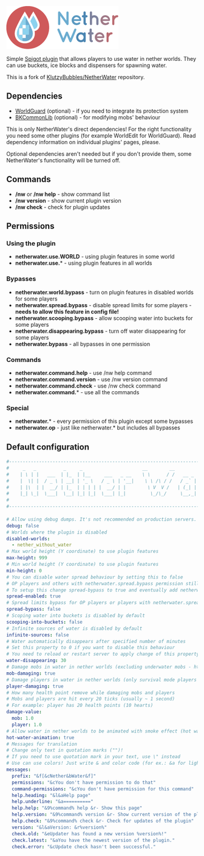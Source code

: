 ![Nether Water](https://github.com/ceskyDJ/NetherWater/blob/master/other/logo.png "Nether Water logo")

Simple [Spigot plugin](https://www.spigotmc.org/resources/nether-water-enable-water-in-nether-worlds.79256/) that allows players to use water in nether worlds. They can use buckets, ice blocks and dispensers for spawning water.

This is a fork of [KlutzyBubbles/NetherWater](https://github.com/KlutzyBubbles/NetherWater) repository.

## Dependencies
- [WorldGuard](https://enginehub.org/worldguard/) (optional) - if you need to integrate its protection system
- [BKCommonLib](https://www.spigotmc.org/resources/bkcommonlib.39590/) (optional) - for modifying mobs' behaviour

This is only NetherWater's direct dependencies! For the right functionality
you need some other plugins (for example WorldEdit for WorldGuard). Read dependency
information on individual plugins' pages, please.

Optional dependencies aren't needed but if you don't provide them,
some NetherWater's functionality will be turned off.

## Commands
- **/nw** or **/nw help** - show command list
- **/nw version** - show current plugin version
- **/nw check** - check for plugin updates

## Permissions
### Using the plugin
- **netherwater.use.WORLD** - using plugin features in some world
- **netherwater.use.*** - using plugin features in all worlds

### Bypasses
- **netherwater.world.bypass** - turn on plugin features in disabled worlds for some players
- **netherwater.spread.bypass** - disable spread limits for some players - **needs to allow this feature in config file!**
- **netherwater.scooping.bypass** - allow scooping water into buckets for some players
- **netherwater.disappearing.bypass** - turn off water disappearing for some players
- **netherwater.bypass** - all bypasses in one permission

### Commands
- **netherwater.command.help** - use /nw help command
- **netherwater.command.version** - use /nw version command
- **netherwater.command.check** - use /nw check command
- **netherwater.command.*** - use all the commands

### Special
- **netherwater.*** - every permission of this plugin except some bypasses
- **netherwater.op** - just like netherwater.* but includes all bypasses

## Default configuration
```YAML
#--------------------------------------------------------------------------------------------
#     _   _          _     _                      __        __          _
#    | \ | |   ___  | |_  | |__     ___   _ __    \ \      / /   __ _  | |_    ___   _ __
#    |  \| |  / _ \ | __| | '_ \   / _ \ | '__|    \ \ /\ / /   / _` | | __|  / _ \ | '__|
#    | |\  | |  __/ | |_  | | | | |  __/ | |        \ V  V /   | (_| | | |_  |  __/ | |
#    |_| \_|  \___|  \__| |_| |_|  \___| |_|         \_/\_/     \__,_|  \__|  \___| |_|
#
#--------------------------------------------------------------------------------------------

# Allow using debug dumps. It's not recommended on production servers.
debug: false
# Worlds where the plugin is disabled
disabled-worlds:
  - nether_without_water
# Max world height (Y coordinate) to use plugin features
max-height: 999
# Min world height (Y coordinate) to use plugin features
min-height: 0
# You can disable water spread behaviour by setting this to false
# OP players and others with netherwater.spread.bypass permission still can have normal water spread
# To setup this change spread-bypass to true and eventually add netherwater.spread.bypass permission for target players
spread-enabled: true
# Spread limits bypass for OP players or players with netherwater.spread.bypass permission
spread-bypass: false
# Scoping water into buckets is disabled by default
scooping-into-buckets: false
# Infinite sources of water is disabled by default
infinite-sources: false
# Water automatically disappears after specified number of minutes
# Set this property to 0 if you want to disable this behaviour
# You need to reload or restart server to apply change of this property
water-disappearing: 30
# Damage mobs in water in nether worlds (excluding underwater mobs - https://minecraft.fandom.com/wiki/Category:Underwater_Mobs)
mob-damaging: true
# Damage players in water in nether worlds (only survival mode players without god mode enabled)
player-damaging: true
# How many health point remove while damaging mobs and players
# Mobs and players are hit every 20 ticks (usually ~ 1 second)
# For example: player has 20 health points (10 hearts)
damage-value:
  mob: 1.0
  player: 1.0
# Allow water in nether worlds to be animated with smoke effect (hot watter effect)
hot-water-animation: true
# Messages for translation
# Change only text in quotation marks ("")!
# If you need to use quotation mark in your text, use \" instead
# Use can use colors! Just write & and color code (for ex.: &a for light green)
messages:
  prefix: "&f[&cNether&bWater&f]"
  permissions: "&cYou don't have permission to do that"
  command-permissions: "&cYou don't have permission for this command"
  help.heading: "&l&aHelp page"
  help.underline: "&a=========="
  help.help: "&9%command% help &r- Show this page"
  help.version: "&9%command% version &r- Show current version of the plugin"
  help.check: "&9%command% check &r- Check for updates of the plugin"
  version: "&l&aVersion: &r%version%"
  check.old: "&eUpdater has found a new version %version%!"
  check.latest: "&aYou have the newest version of the plugin."
  check.error: "&cUpdate check hasn't been successful."
```
